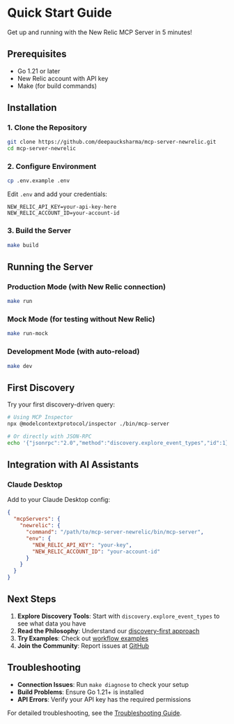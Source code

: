# Quick Start Guide

Get up and running with the New Relic MCP Server in 5 minutes!

## Prerequisites

- Go 1.21 or later
- New Relic account with API key
- Make (for build commands)

## Installation

### 1. Clone the Repository

```bash
git clone https://github.com/deepaucksharma/mcp-server-newrelic.git
cd mcp-server-newrelic
```

### 2. Configure Environment

```bash
cp .env.example .env
```

Edit `.env` and add your credentials:
```env
NEW_RELIC_API_KEY=your-api-key-here
NEW_RELIC_ACCOUNT_ID=your-account-id
```

### 3. Build the Server

```bash
make build
```

## Running the Server

### Production Mode (with New Relic connection)
```bash
make run
```

### Mock Mode (for testing without New Relic)
```bash
make run-mock
```

### Development Mode (with auto-reload)
```bash
make dev
```

## First Discovery

Try your first discovery-driven query:

```bash
# Using MCP Inspector
npx @modelcontextprotocol/inspector ./bin/mcp-server

# Or directly with JSON-RPC
echo '{"jsonrpc":"2.0","method":"discovery.explore_event_types","id":1}' | ./bin/mcp-server
```

## Integration with AI Assistants

### Claude Desktop

Add to your Claude Desktop config:

```json
{
  "mcpServers": {
    "newrelic": {
      "command": "/path/to/mcp-server-newrelic/bin/mcp-server",
      "env": {
        "NEW_RELIC_API_KEY": "your-key",
        "NEW_RELIC_ACCOUNT_ID": "your-account-id"
      }
    }
  }
}
```

## Next Steps

1. **Explore Discovery Tools**: Start with `discovery.explore_event_types` to see what data you have
2. **Read the Philosophy**: Understand our [discovery-first approach](./philosophy/NO_ASSUMPTIONS_MANIFESTO.md)
3. **Try Examples**: Check out [workflow examples](./examples/DISCOVERY_FIRST_WORKFLOWS.md)
4. **Join the Community**: Report issues at [GitHub](https://github.com/deepaucksharma/mcp-server-newrelic/issues)

## Troubleshooting

- **Connection Issues**: Run `make diagnose` to check your setup
- **Build Problems**: Ensure Go 1.21+ is installed
- **API Errors**: Verify your API key has the required permissions

For detailed troubleshooting, see the [Troubleshooting Guide](./guides/troubleshooting.md).